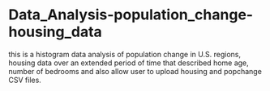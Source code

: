 # Data_Analysis-population_change-housing_data
this is a histogram data analysis of population change in U.S. regions, housing data over an extended period of time that described home age, number of bedrooms and also allow user to upload housing and popchange CSV files. 
